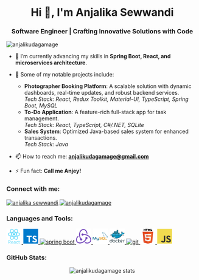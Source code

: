 <h1 align="center">Hi 👋, I'm Anjalika Sewwandi</h1>
<h3 align="center">Software Engineer | Crafting Innovative Solutions with Code</h3>

<p align="left"> 
  <img src="https://komarev.com/ghpvc/?username=anjalikudagamage&label=Profile%20views&color=0e75b6&style=flat" alt="anjalikudagamage" />
</p>

- 🌱 I’m currently advancing my skills in **Spring Boot, React, and microservices architecture**.

- 🔭 Some of my notable projects include:
  - **Photographer Booking Platform**: A scalable solution with dynamic dashboards, real-time updates, and robust backend services.  
    *Tech Stack: React, Redux Toolkit, Material-UI, TypeScript, Spring Boot, MySQL*  
  - **To-Do Application**: A feature-rich full-stack app for task management.  
    *Tech Stack: React, TypeScript, C#/.NET, SQLite*  
  - **Sales System**: Optimized Java-based sales system for enhanced transactions.  
    *Tech Stack: Java*

- 📫 How to reach me: **anjalikudagamage@gmail.com**

- ⚡ Fun fact: **Call me Anjey!**

<h3 align="left">Connect with me:</h3>
<p align="left">
  <a href="https://linkedin.com/in/anjalika-sewwandi" target="blank">
    <img align="center" src="https://raw.githubusercontent.com/rahuldkjain/github-profile-readme-generator/master/src/images/icons/Social/linked-in-alt.svg" alt="anjalika sewwandi" height="30" width="40" />
  </a>
  <a href="https://instagram.com/anjalikudagamage" target="blank">
    <img align="center" src="https://raw.githubusercontent.com/rahuldkjain/github-profile-readme-generator/master/src/images/icons/Social/instagram.svg" alt="anjalikudagamage" height="30" width="40" />
  </a>
</p>

<h3 align="left">Languages and Tools:</h3>
<p align="left"> 
  <a href="https://reactjs.org/" target="_blank" rel="noreferrer"> 
    <img src="https://raw.githubusercontent.com/devicons/devicon/master/icons/react/react-original-wordmark.svg" alt="react" width="40" height="40" />
  </a> 
  <a href="https://www.typescriptlang.org/" target="_blank" rel="noreferrer"> 
    <img src="https://raw.githubusercontent.com/devicons/devicon/master/icons/typescript/typescript-original.svg" alt="typescript" width="40" height="40" />
  </a> 
  <a href="https://spring.io/projects/spring-boot" target="_blank" rel="noreferrer"> 
    <img src="https://www.vectorlogo.zone/logos/springio/springio-icon.svg" alt="spring boot" width="40" height="40" />
  </a> 
  <a href="https://redux.js.org/" target="_blank" rel="noreferrer"> 
    <img src="https://raw.githubusercontent.com/devicons/devicon/master/icons/redux/redux-original.svg" alt="redux" width="40" height="40" />
  </a>
  <a href="https://www.mysql.com/" target="_blank" rel="noreferrer"> 
    <img src="https://raw.githubusercontent.com/devicons/devicon/master/icons/mysql/mysql-original-wordmark.svg" alt="mysql" width="40" height="40" />
  </a>
  <a href="https://www.docker.com/" target="_blank" rel="noreferrer"> 
    <img src="https://raw.githubusercontent.com/devicons/devicon/master/icons/docker/docker-original-wordmark.svg" alt="docker" width="40" height="40" />
  </a>
  <a href="https://git-scm.com/" target="_blank" rel="noreferrer"> 
    <img src="https://www.vectorlogo.zone/logos/git-scm/git-scm-icon.svg" alt="git" width="40" height="40" />
  </a>
  <a href="https://www.w3.org/html/" target="_blank" rel="noreferrer"> 
    <img src="https://raw.githubusercontent.com/devicons/devicon/master/icons/html5/html5-original-wordmark.svg" alt="html5" width="40" height="40" />
  </a>
  <a href="https://developer.mozilla.org/en-US/docs/Web/JavaScript" target="_blank" rel="noreferrer"> 
    <img src="https://raw.githubusercontent.com/devicons/devicon/master/icons/javascript/javascript-original.svg" alt="javascript" width="40" height="40" />
  </a>
</p>

<h3 align="left">GitHub Stats:</h3>
<p align="center">
  <img src="https://github-readme-stats.vercel.app/api?username=anjalikudagamage&show_icons=true&theme=radical" alt="anjalikudagamage stats" />
</p>

